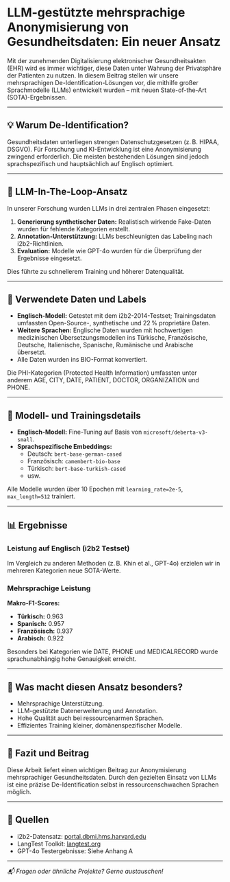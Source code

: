 # LLM-gestützte mehrsprachige Anonymisierung von Gesundheitsdaten: Ein neuer Ansatz

Mit der zunehmenden Digitalisierung elektronischer Gesundheitsakten (EHR) wird es immer wichtiger, diese Daten unter Wahrung der Privatsphäre der Patienten zu nutzen. In diesem Beitrag stellen wir unsere mehrsprachigen De-Identification-Lösungen vor, die mithilfe großer Sprachmodelle (LLMs) entwickelt wurden – mit neuen State-of-the-Art (SOTA)-Ergebnissen.

---

## 💡 Warum De-Identification?

Gesundheitsdaten unterliegen strengen Datenschutzgesetzen (z. B. HIPAA, DSGVO). Für Forschung und KI-Entwicklung ist eine Anonymisierung zwingend erforderlich. Die meisten bestehenden Lösungen sind jedoch sprachspezifisch und hauptsächlich auf Englisch optimiert.

---

## 🧠 LLM-In-The-Loop-Ansatz

In unserer Forschung wurden LLMs in drei zentralen Phasen eingesetzt:

1. **Generierung synthetischer Daten:** Realistisch wirkende Fake-Daten wurden für fehlende Kategorien erstellt.
2. **Annotation-Unterstützung:** LLMs beschleunigten das Labeling nach i2b2-Richtlinien.
3. **Evaluation:** Modelle wie GPT-4o wurden für die Überprüfung der Ergebnisse eingesetzt.

Dies führte zu schnellerem Training und höherer Datenqualität.

---

## 🧾 Verwendete Daten und Labels

- **Englisch-Modell:** Getestet mit dem i2b2-2014-Testset; Trainingsdaten umfassten Open-Source-, synthetische und 22 % proprietäre Daten.
- **Weitere Sprachen:** Englische Daten wurden mit hochwertigen medizinischen Übersetzungsmodellen ins Türkische, Französische, Deutsche, Italienische, Spanische, Rumänische und Arabische übersetzt.
- Alle Daten wurden ins BIO-Format konvertiert.

Die PHI-Kategorien (Protected Health Information) umfassten unter anderem AGE, CITY, DATE, PATIENT, DOCTOR, ORGANIZATION und PHONE.

---

## 🔬 Modell- und Trainingsdetails

- **Englisch-Modell:** Fine-Tuning auf Basis von `microsoft/deberta-v3-small`.
- **Sprachspezifische Embeddings:**
  - Deutsch: `bert-base-german-cased`
  - Französisch: `camembert-bio-base`
  - Türkisch: `bert-base-turkish-cased`
  - usw.

Alle Modelle wurden über 10 Epochen mit `learning_rate=2e-5`, `max_length=512` trainiert.

---

## 📊 Ergebnisse

### Leistung auf Englisch (i2b2 Testset)

Im Vergleich zu anderen Methoden (z. B. Khin et al., GPT-4o) erzielen wir in mehreren Kategorien neue SOTA-Werte.

### Mehrsprachige Leistung

**Makro-F1-Scores:**

- **Türkisch:** 0.963  
- **Spanisch:** 0.957  
- **Französisch:** 0.937  
- **Arabisch:** 0.922  

Besonders bei Kategorien wie DATE, PHONE und MEDICALRECORD wurde sprachunabhängig hohe Genauigkeit erreicht.

---

## 🧩 Was macht diesen Ansatz besonders?

- Mehrsprachige Unterstützung.
- LLM-gestützte Datenerweiterung und Annotation.
- Hohe Qualität auch bei ressourcenarmen Sprachen.
- Effizientes Training kleiner, domänenspezifischer Modelle.

---

## 📌 Fazit und Beitrag

Diese Arbeit liefert einen wichtigen Beitrag zur Anonymisierung mehrsprachiger Gesundheitsdaten. Durch den gezielten Einsatz von LLMs ist eine präzise De-Identification selbst in ressourcenschwachen Sprachen möglich.

---

## 🔗 Quellen

- i2b2-Datensatz: [portal.dbmi.hms.harvard.edu](https://portal.dbmi.hms.harvard.edu)  
- LangTest Toolkit: [langtest.org](https://langtest.org/)  
- GPT-4o Testergebnisse: Siehe Anhang A  

---

*📬 Fragen oder ähnliche Projekte? Gerne austauschen!*

